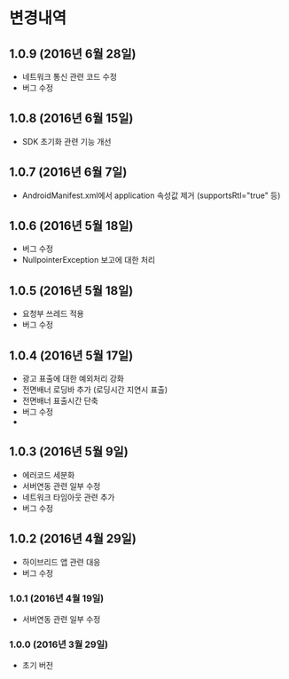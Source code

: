 
# 변경내역

## 1.0.9 (2016년 6월 28일)
- 네트워크 통신 관련 코드 수정
- 버그 수정

## 1.0.8 (2016년 6월 15일)
- SDK 초기화 관련 기능 개선

## 1.0.7 (2016년 6월 7일)
- AndroidManifest.xml에서 application 속성값 제거 (supportsRtl="true" 등)

## 1.0.6 (2016년 5월 18일)
- 버그 수정
- NullpointerException 보고에 대한 처리

## 1.0.5 (2016년 5월 18일)
- 요청부 쓰레드 적용
- 버그 수정

## 1.0.4 (2016년 5월 17일)
- 광고 표출에 대한 예외처리 강화
- 전면배너 로딩바 추가 (로딩시간 지연시 표출)
- 전면배너 표출시간 단축
- 버그 수정
- 
## 1.0.3 (2016년 5월 9일)
- 에러코드 세분화
- 서버연동 관련 일부 수정
- 네트워크 타임아웃 관련 추가
- 버그 수정

## 1.0.2 (2016년 4월 29일)
- 하이브리드 앱 관련 대응
- 버그 수정

### 1.0.1 (2016년 4월 19일)
- 서버연동 관련 일부 수정

### 1.0.0 (2016년 3월 29일)
- 초기 버전
